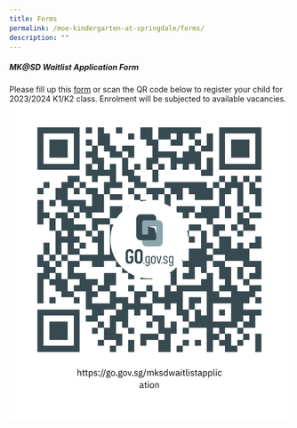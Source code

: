 ```yaml
---
title: Forms
permalink: /moe-kindergarten-at-springdale/forms/
description: ""
---
```

##### MK@SD Waitlist Application Form
Please fill up this [form](https://www.form.gov.sg/63da2b35bef23b0011b34d73) or scan the QR code below to register your child for 2023/2024 K1/K2 class. Enrolment will be subjected to available vacancies.
![](/images/MKSDwaitlist_qr%20code.png)